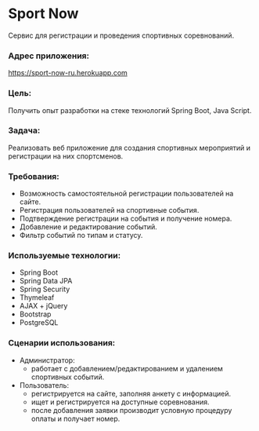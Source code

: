 # Sport Now

Сервис для регистрации и проведения спортивных соревнований.

### Адрес приложения:
https://sport-now-ru.herokuapp.com

### Цель:
  Получить опыт разработки на стеке технологий Spring Boot, Java Script.
### Задача:
  Реализовать веб приложение для создания спортивных мероприятий и регистрации на них спортсменов.
### Требования:
  - Возможность самостоятельной регистрации пользователей на сайте.
  - Регистрация пользователей на спортивные события.
  - Подтверждение регистрации на события и получение номера.
  - Добавление и редактирование событий.
  - Фильтр событий по типам и статусу.

### Используемые технологии:
* Spring Boot
* Spring Data JPA
* Spring Security
* Thymeleaf
* AJAX + jQuery
* Bootstrap
* PostgreSQL


### Сценарии использования:
* Администратор:
  * работает с добавлением/редактированием и удалением спортивных событий.
* Пользователь:
  * регистрируется на сайте, заполняя анкету с информацией.
  * ищет и регистрируется на доступные соревнования.
  * после добавления заявки производит условную процедуру оплаты и получает номер.

